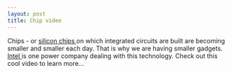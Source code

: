```yaml
---
layout: post
title: Chip video
---
```


Chips - or [silicon chips ](http://en.wikipedia.org/wiki/Integrated_circuit)on which integrated circuits are built are becoming smaller and smaller each day. That is why we are having smaller gadgets. [Intel ](http://www.intel.com/technology/index.htm?iid=homepage+hdr_nav1_technology)is one power company dealing with this technology. Check out this cool video to learn more...

